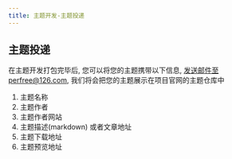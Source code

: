 ```yaml
---
title: 主题开发-主题投递
---
```


## 主题投递
在主题开发打包完毕后, 您可以将您的主题携带以下信息, 发送邮件至perfree@126.com, 我们将会把您的主题展示在项目官网的主题仓库中

1. 主题名称
2. 主题作者
3. 主题作者网站
4. 主题描述(markdown) 或者文章地址
5. 主题下载地址
6. 主题预览地址